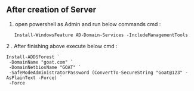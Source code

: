 ## After creation of Server 

1. open powershell as Admin and run below commands
cmd :
```
   Install-WindowsFeature AD-Domain-Services -IncludeManagementTools
```
2 . After finishing above execute below
cmd :
```
Install-ADDSForest `
 -DomainName "goat.com" `
 -DomainNetbiosName "GOAT" `
 -SafeModeAdministratorPassword (ConvertTo-SecureString "Goat@123" -AsPlainText -Force) `
 -Force

```
